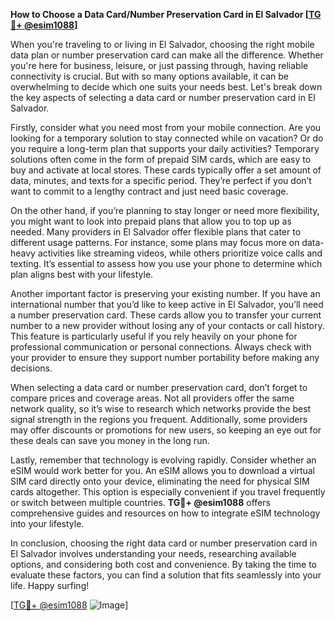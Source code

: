 **How to Choose a Data Card/Number Preservation Card in El Salvador [[TG💪+ @esim1088](https://t.me/s/esim1088)]**

When you're traveling to or living in El Salvador, choosing the right mobile data plan or number preservation card can make all the difference. Whether you're here for business, leisure, or just passing through, having reliable connectivity is crucial. But with so many options available, it can be overwhelming to decide which one suits your needs best. Let's break down the key aspects of selecting a data card or number preservation card in El Salvador.

Firstly, consider what you need most from your mobile connection. Are you looking for a temporary solution to stay connected while on vacation? Or do you require a long-term plan that supports your daily activities? Temporary solutions often come in the form of prepaid SIM cards, which are easy to buy and activate at local stores. These cards typically offer a set amount of data, minutes, and texts for a specific period. They’re perfect if you don’t want to commit to a lengthy contract and just need basic coverage.

On the other hand, if you’re planning to stay longer or need more flexibility, you might want to look into prepaid plans that allow you to top up as needed. Many providers in El Salvador offer flexible plans that cater to different usage patterns. For instance, some plans may focus more on data-heavy activities like streaming videos, while others prioritize voice calls and texting. It’s essential to assess how you use your phone to determine which plan aligns best with your lifestyle.

Another important factor is preserving your existing number. If you have an international number that you’d like to keep active in El Salvador, you’ll need a number preservation card. These cards allow you to transfer your current number to a new provider without losing any of your contacts or call history. This feature is particularly useful if you rely heavily on your phone for professional communication or personal connections. Always check with your provider to ensure they support number portability before making any decisions.

When selecting a data card or number preservation card, don’t forget to compare prices and coverage areas. Not all providers offer the same network quality, so it’s wise to research which networks provide the best signal strength in the regions you frequent. Additionally, some providers may offer discounts or promotions for new users, so keeping an eye out for these deals can save you money in the long run.

Lastly, remember that technology is evolving rapidly. Consider whether an eSIM would work better for you. An eSIM allows you to download a virtual SIM card directly onto your device, eliminating the need for physical SIM cards altogether. This option is especially convenient if you travel frequently or switch between multiple countries. **TG💪+ @esim1088** offers comprehensive guides and resources on how to integrate eSIM technology into your lifestyle.

In conclusion, choosing the right data card or number preservation card in El Salvador involves understanding your needs, researching available options, and considering both cost and convenience. By taking the time to evaluate these factors, you can find a solution that fits seamlessly into your life. Happy surfing! 

[[TG💪+ @esim1088](https://t.me/s/esim1088) ![Image](https://i.postimg.cc/Y0z9fWf4/image.png)]